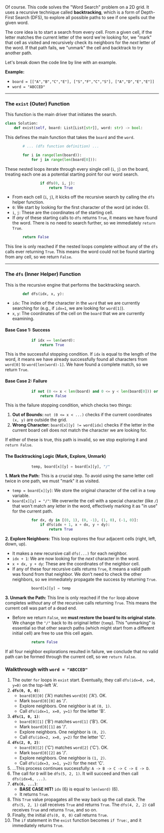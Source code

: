 Of course. This code solves the "Word Search" problem on a 2D grid. It uses a recursive technique called **backtracking**, which is a form of Depth-First Search (DFS), to explore all possible paths to see if one spells out the given word.

The core idea is to start a search from every cell. From a given cell, if the letter matches the current letter of the word we're looking for, we "mark" that cell as visited and recursively check its neighbors for the *next* letter of the word. If that path fails, we "unmark" the cell and backtrack to try another path.

Let's break down the code line by line with an example.

**Example:**

  * `board = [["A","B","C","E"], ["S","F","C","S"], ["A","D","E","E"]]`
  * `word = "ABCCED"`

-----

### **The `exist` (Outer) Function**

This function is the main driver that initiates the search.

```python
class Solution:
    def exist(self, board: List[List[str]], word: str) -> bool:
```

This defines the main function that takes the `board` and the `word`.

```python
        # ... (dfs function definition) ...

        for i in range(len(board)):
            for j in range(len(board[0])):
```

These nested loops iterate through every single cell (`i`, `j`) on the board, treating each one as a potential starting point for our word search.

```python
                if dfs(0, i, j):
                    return True
```

  * From each cell (`i`, `j`), it kicks off the recursive search by calling the `dfs` helper function.
  * `0`: We start by looking for the first character of the word (at index 0).
  * `i`, `j`: These are the coordinates of the starting cell.
  * If *any* of these starting calls to `dfs` returns `True`, it means we have found the word. There is no need to search further, so we immediately `return True`.

<!-- end list -->

```python
        return False
```

This line is only reached if the nested loops complete without any of the `dfs` calls ever returning `True`. This means the word could not be found starting from any cell, so we return `False`.

-----

### **The `dfs` (Inner Helper) Function**

This is the recursive engine that performs the backtracking search.

```python
        def dfs(idx, x, y):
```

  * `idx`: The index of the character in the `word` that we are currently searching for (e.g., if `idx=1`, we are looking for `word[1]`).
  * `x`, `y`: The coordinates of the cell on the `board` that we are currently examining.

#### **Base Case 1: Success**

```python
            if idx == len(word):
                return True
```

This is the successful stopping condition. If `idx` is equal to the length of the word, it means we have already successfully found all characters from `word[0]` to `word[len(word)-1]`. We have found a complete match, so we return `True`.

#### **Base Case 2: Failure**

```python
            if not (0 <= x < len(board) and 0 <= y < len(board[0])) or (board[x][y] != word[idx]):
                return False
```

This is the failure stopping condition, which checks two things:

1.  **Out of Bounds:** `not (0 <= x < ...)` checks if the current coordinates `(x, y)` are outside the grid.
2.  **Wrong Character:** `board[x][y] != word[idx]` checks if the letter in the current board cell does not match the character we are looking for.

If either of these is true, this path is invalid, so we stop exploring it and `return False`.

#### **The Backtracking Logic (Mark, Explore, Unmark)**

```python
            temp, board[x][y] = board[x][y], "/"
```

**1. Mark the Path:** This is a crucial step. To avoid using the same letter cell twice in one path, we must "mark" it as visited.

  * `temp = board[x][y]`: We store the original character of the cell in a `temp` variable.
  * `board[x][y] = "/"`: We overwrite the cell with a special character (like `/`) that won't match any letter in the word, effectively marking it as "in use" for the current path.

<!-- end list -->

```python
            for dx, dy in [(0, 1), (0, -1), (1, 0), (-1, 0)]:
                if dfs(idx + 1, x + dx, y + dy):
                    return True
```

**2. Explore Neighbors:** This loop explores the four adjacent cells (right, left, down, up).

  * It makes a new recursive call `dfs(...)` for each neighbor.
  * `idx + 1`: We are now looking for the *next* character in the word.
  * `x + dx, y + dy`: These are the coordinates of the neighbor cell.
  * If any of these four recursive calls returns `True`, it means a valid path was found from that neighbor. We don't need to check the other neighbors, so we immediately propagate the success by returning `True`.

<!-- end list -->

```python
            board[x][y] = temp
```

**3. Unmark the Path:** This line is only reached if the `for` loop above completes *without* any of the recursive calls returning `True`. This means the current cell was part of a dead end.

  * Before we return `False`, we **must restore the board to its original state**. We change the `"/"` back to its original letter (`temp`). This "unmarking" is essential so that other search paths (which might start from a different initial cell) are free to use this cell again.

<!-- end list -->

```python
            return False
```

If all four neighbor explorations resulted in failure, we conclude that no valid path can be formed through the current cell, so we `return False`.

### **Walkthrough with `word = "ABCCED"`**

1.  The outer `for` loops in `exist` start. Eventually, they call `dfs(idx=0, x=0, y=0)` on the top-left 'A'.
2.  **`dfs(0, 0, 0)`**:
      * `board[0][0]` ('A') matches `word[0]` ('A'). OK.
      * Mark `board[0][0]` as '/'.
      * Explore neighbors. One neighbor is at `(0, 1)`.
      * Call `dfs(idx=1, x=0, y=1)` for the letter 'B'.
3.  **`dfs(1, 0, 1)`**:
      * `board[0][1]` ('B') matches `word[1]` ('B'). OK.
      * Mark `board[0][1]` as '/'.
      * Explore neighbors. One neighbor is `(0, 2)`.
      * Call `dfs(idx=2, x=0, y=2)` for the letter 'C'.
4.  **`dfs(2, 0, 2)`**:
      * `board[0][2]` ('C') matches `word[2]` ('C'). OK.
      * Mark `board[0][2]` as '/'.
      * Explore neighbors. One neighbor is `(1, 2)`.
      * Call `dfs(idx=3, x=1, y=2)` for the next 'C'.
5.  ...This process continues successfully: `A -> B -> C -> C -> E -> D`.
6.  The call for `D` will be `dfs(5, 2, 1)`. It will succeed and then call `dfs(idx=6, ...)`.
7.  **`dfs(6, ...)`**:
      * **BASE CASE HIT\!** `idx` (6) is equal to `len(word)` (6).
      * It returns `True`.
8.  This `True` value propagates all the way back up the call stack. The `dfs(5, 2, 1)` call receives `True` and returns `True`. The `dfs(4, 2, 2)` call receives `True` and returns `True`, and so on.
9.  Finally, the initial `dfs(0, 0, 0)` call returns `True`.
10. The `if` statement in the `exist` function becomes `if True:`, and it immediately returns `True`.